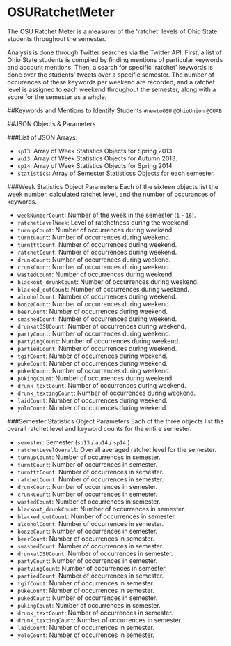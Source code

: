 OSURatchetMeter
===============

The OSU Ratchet Meter is a measurer of the 'ratchet' levels of Ohio State students throughout the semester.

Analysis is done through Twitter searches via the Twitter API. First, a list of Ohio State students is compiled by finding mentions of particular keywords and account mentions. Then, a search for specific 'ratchet' keywords is done over the students' tweets over a specific semester. The number of occurences of these keywords per weekend are recorded, and a ratchet level is assigned to each weekend throughout the semester, along with a score for the semester as a whole.

##Keywords and Mentions to Identify Students
`#newtoOSU` `@OhioUnion` `@OUAB`

##JSON Objects & Parameters

###List of JSON Arrays:
* `sp13`: Array of Week Statistics Objects for Spring 2013.
* `au13`: Array of Week Statistics Objects for Autumn 2013.
* `sp14`: Array of Week Statistics Objects for Spring 2014.
* `statistics`: Array of Semester Statisticss Objects for each semester. 

###Week Statistics Object Parameters
Each of the sixteen objects list the week number, calculated ratchet level, and the number of occurances of keywords.
* `weekNumberCount`: Number of the week in the semester (`1` - `16`).
* `ratchetLevelWeek`: Level of ratchetness during the weekend.
* `turnupCount`: Number of occurrences during weekend.
* `turntCount`: Number of occurrences during weekend.
* `turntttCount`: Number of occurrences during weekend.
* `ratchetCount`: Number of occurrences during weekend.
* `drunkCount`: Number of occurrences during weekend.
* `crunkCount`: Number of occurrences during weekend.
* `wastedCount`: Number of occurrences during weekend.
* `blackout_drunkCount`: Number of occurrences during weekend.
* `blacked_outCount`: Number of occurrences during weekend.
* `alcoholCount`: Number of occurrences during weekend.
* `boozeCount`: Number of occurrences during weekend.
* `beerCount`: Number of occurrences during weekend.
* `smashedCount`: Number of occurrences during weekend.
* `drunkatOSUCount`: Number of occurrences during weekend.
* `partyCount`: Number of occurrences during weekend.
* `partyingCount`: Number of occurrences during weekend.
* `partiedCount`: Number of occurrences during weekend.
* `tgifCount`: Number of occurrences during weekend.
* `pukeCount`: Number of occurrences during weekend.
* `pukedCount`: Number of occurrences during weekend.
* `pukingCount`: Number of occurrences during weekend.
* `drunk_textCount`: Number of occurrences during weekend.
* `drunk_textingCount`: Number of occurrences during weekend.
* `laidCount`: Number of occurrences during weekend.
* `yoloCount`: Number of occurrences during weekend.

###Semester Statistics Object Parameters
Each of the three objects list the overall ratchet level and keyword counts for the entire semester.
* `semester`: Semester (`sp13` / `au14` / `sp14` )
* `ratchetLevelOverall`: Overall averaged ratchet level for the semester.
* `turnupCount`: Number of occurrences in semester.
* `turntCount`: Number of occurrences in semester.
* `turntttCount`: Number of occurrences in semester.
* `ratchetCount`: Number of occurrences in semester.
* `drunkCount`: Number of occurrences in semester.
* `crunkCount`: Number of occurrences in semester.
* `wastedCount`: Number of occurrences in semester.
* `blackout_drunkCount`: Number of occurrences in semester.
* `blacked_outCount`: Number of occurrences in semester.
* `alcoholCount`: Number of occurrences in semester.
* `boozeCount`: Number of occurrences in semester.
* `beerCount`: Number of occurrences in semester.
* `smashedCount`: Number of occurrences in semester.
* `drunkatOSUCount`: Number of occurrences in semester.
* `partyCount`: Number of occurrences in semester.
* `partyingCount`: Number of occurrences in semester.
* `partiedCount`: Number of occurrences in semester.
* `tgifCount`: Number of occurrences in semester.
* `pukeCount`: Number of occurrences in semester.
* `pukedCount`: Number of occurrences in semester.
* `pukingCount`: Number of occurrences in semester.
* `drunk_textCount`: Number of occurrences in semester.
* `drunk_textingCount`: Number of occurrences in semester.
* `laidCount`: Number of occurrences in semester.
* `yoloCount`: Number of occurrences in semester.
